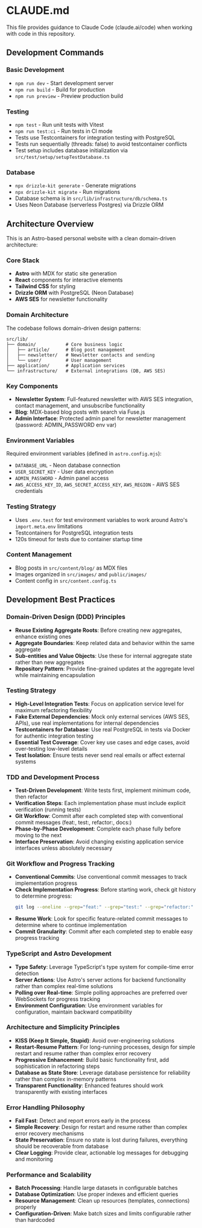 # CLAUDE.md

This file provides guidance to Claude Code (claude.ai/code) when working with code in this repository.

## Development Commands

### Basic Development
- `npm run dev` - Start development server
- `npm run build` - Build for production
- `npm run preview` - Preview production build

### Testing
- `npm test` - Run unit tests with Vitest
- `npm run test:ci` - Run tests in CI mode
- Tests use Testcontainers for integration testing with PostgreSQL
- Tests run sequentially (threads: false) to avoid testcontainer conflicts
- Test setup includes database initialization via `src/test/setup/setupTestDatabase.ts`

### Database
- `npx drizzle-kit generate` - Generate migrations
- `npx drizzle-kit migrate` - Run migrations
- Database schema is in `src/lib/infrastructure/db/schema.ts`
- Uses Neon Database (serverless Postgres) via Drizzle ORM

## Architecture Overview

This is an Astro-based personal website with a clean domain-driven architecture:

### Core Stack
- **Astro** with MDX for static site generation
- **React** components for interactive elements
- **Tailwind CSS** for styling
- **Drizzle ORM** with PostgreSQL (Neon Database)
- **AWS SES** for newsletter functionality

### Domain Architecture
The codebase follows domain-driven design patterns:

```
src/lib/
├── domain/           # Core business logic
│   ├── article/      # Blog post management
│   ├── newsletter/   # Newsletter contacts and sending
│   └── user/         # User management
├── application/      # Application services
└── infrastructure/   # External integrations (DB, AWS SES)
```

### Key Components
- **Newsletter System**: Full-featured newsletter with AWS SES integration, contact management, and unsubscribe functionality
- **Blog**: MDX-based blog posts with search via Fuse.js
- **Admin Interface**: Protected admin panel for newsletter management (password: ADMIN_PASSWORD env var)

### Environment Variables
Required environment variables (defined in `astro.config.mjs`):
- `DATABASE_URL` - Neon database connection
- `USER_SECRET_KEY` - User data encryption
- `ADMIN_PASSWORD` - Admin panel access
- `AWS_ACCESS_KEY_ID`, `AWS_SECRET_ACCESS_KEY`, `AWS_REGION` - AWS SES credentials

### Testing Strategy
- Uses `.env.test` for test environment variables to work around Astro's `import.meta.env` limitations
- Testcontainers for PostgreSQL integration tests
- 120s timeout for tests due to container startup time

### Content Management
- Blog posts in `src/content/blog/` as MDX files
- Images organized in `src/images/` and `public/images/`
- Content config in `src/content.config.ts`

## Development Best Practices

### Domain-Driven Design (DDD) Principles
- **Reuse Existing Aggregate Roots**: Before creating new aggregates, enhance existing ones
- **Aggregate Boundaries**: Keep related data and behavior within the same aggregate
- **Sub-entities and Value Objects**: Use these for internal aggregate state rather than new aggregates
- **Repository Pattern**: Provide fine-grained updates at the aggregate level while maintaining encapsulation

### Testing Strategy
- **High-Level Integration Tests**: Focus on application service level for maximum refactoring flexibility
- **Fake External Dependencies**: Mock only external services (AWS SES, APIs), use real implementations for internal dependencies
- **Testcontainers for Database**: Use real PostgreSQL in tests via Docker for authentic integration testing
- **Essential Test Coverage**: Cover key use cases and edge cases, avoid over-testing low-level details
- **Test Isolation**: Ensure tests never send real emails or affect external systems

### TDD and Development Process
- **Test-Driven Development**: Write tests first, implement minimum code, then refactor
- **Verification Steps**: Each implementation phase must include explicit verification (running tests)
- **Git Workflow**: Commit after each completed step with conventional commit messages (feat:, test:, refactor:, docs:)
- **Phase-by-Phase Development**: Complete each phase fully before moving to the next
- **Interface Preservation**: Avoid changing existing application service interfaces unless absolutely necessary

### Git Workflow and Progress Tracking
- **Conventional Commits**: Use conventional commit messages to track implementation progress
- **Check Implementation Progress**: Before starting work, check git history to determine progress:
  ```bash
  git log --oneline --grep="feat:" --grep="test:" --grep="refactor:" --since="1 week ago"
  ```
- **Resume Work**: Look for specific feature-related commit messages to determine where to continue implementation
- **Commit Granularity**: Commit after each completed step to enable easy progress tracking

### TypeScript and Astro Development
- **Type Safety**: Leverage TypeScript's type system for compile-time error detection
- **Server Actions**: Use Astro's server actions for backend functionality rather than complex real-time solutions
- **Polling over Real-time**: Simple polling approaches are preferred over WebSockets for progress tracking
- **Environment Configuration**: Use environment variables for configuration, maintain backward compatibility

### Architecture and Simplicity Principles
- **KISS (Keep It Simple, Stupid)**: Avoid over-engineering solutions
- **Restart-Resume Pattern**: For long-running processes, design for simple restart and resume rather than complex error recovery
- **Progressive Enhancement**: Build basic functionality first, add sophistication in refactoring steps
- **Database as State Store**: Leverage database persistence for reliability rather than complex in-memory patterns
- **Transparent Functionality**: Enhanced features should work transparently with existing interfaces

### Error Handling Philosophy
- **Fail Fast**: Detect and report errors early in the process
- **Simple Recovery**: Design for restart and resume rather than complex error recovery mechanisms
- **State Preservation**: Ensure no state is lost during failures, everything should be recoverable from database
- **Clear Logging**: Provide clear, actionable log messages for debugging and monitoring

### Performance and Scalability
- **Batch Processing**: Handle large datasets in configurable batches
- **Database Optimization**: Use proper indexes and efficient queries
- **Resource Management**: Clean up resources (templates, connections) properly
- **Configuration-Driven**: Make batch sizes and limits configurable rather than hardcoded